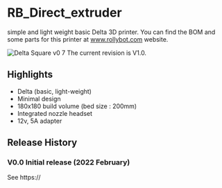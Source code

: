 # RB_Direct_extruder
simple and light weight basic Delta 3D printer.
You can find the BOM and some parts for this printer at www.rollybot.com website.

![Delta Square v0 7](https://user-images.githubusercontent.com/5675424/154282448-639e7b6c-9197-416c-91ab-82c23540a94b.jpg)
The current revision is V1.0.

## Highlights
- Delta (basic, light-weight)
- Minimal design
- 180x180 build volume (bed size : 200mm)
- Integrated nozzle headset
- 12v, 5A adapter
 
## Release History
### V0.0 Initial release (2022 February)
See https://
